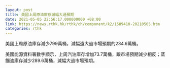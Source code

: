 ```yaml
---
layout: post
title: 美國上周原油庫存減幅大過預期
date: 2021-05-05 22:56:17.000000000 +08:00
link: https://news.rthk.hk/rthk/ch/component/k2/1589410-20210505.htm
categories: rthk
---
```


美國上周原油庫存減少799萬桶，減幅遠大過市場預期的234.6萬桶。

美國能源資料署數字顯示，上周汽油庫存增加73.7萬桶，跟市場預期減少相反；蒸餾油庫存減少289.6萬桶，減幅大過市場預期。
